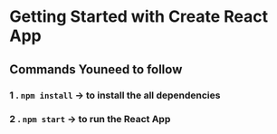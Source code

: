# Getting Started with Create React App


## Commands Youneed to follow



### 1 .  `npm install` -> to install the all dependencies
### 2 . `npm start` -> to run the React App

